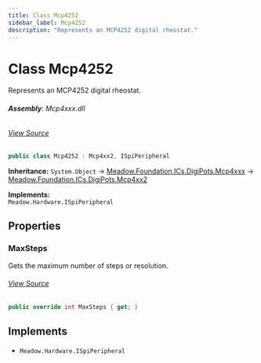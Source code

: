 ```yaml
---
title: Class Mcp4252
sidebar_label: Mcp4252
description: "Represents an MCP4252 digital rheostat."
---
```

# Class Mcp4252
Represents an MCP4252 digital rheostat.

###### **Assembly**: Mcp4xxx.dll
###### [View Source](https://github.com/WildernessLabs/Meadow.Foundation.git/blob/develop/Source/Meadow.Foundation.Peripherals/ICs.DigiPots.Mcp4xxx/Driver/Drivers/Mcp4252.cs#L9)
```csharp title="Declaration"
public class Mcp4252 : Mcp4xx2, ISpiPeripheral
```
**Inheritance:** `System.Object` -> [Meadow.Foundation.ICs.DigiPots.Mcp4xxx](../Meadow.Foundation.ICs.DigiPots/Mcp4xxx) -> [Meadow.Foundation.ICs.DigiPots.Mcp4xx2](../Meadow.Foundation.ICs.DigiPots/Mcp4xx2)

**Implements:**  
`Meadow.Hardware.ISpiPeripheral`

## Properties
### MaxSteps
Gets the maximum number of steps or resolution.
###### [View Source](https://github.com/WildernessLabs/Meadow.Foundation.git/blob/develop/Source/Meadow.Foundation.Peripherals/ICs.DigiPots.Mcp4xxx/Driver/Drivers/Mcp4252.cs#L12)
```csharp title="Declaration"
public override int MaxSteps { get; }
```

## Implements

* `Meadow.Hardware.ISpiPeripheral`
